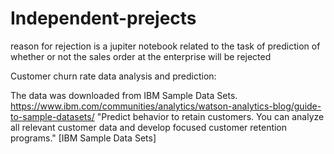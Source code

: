 # Independent-prejects
reason for rejection is a jupiter notebook related to the task of prediction of 
whether or not the sales order at the enterprise will be rejected

Customer churn rate data analysis and prediction:

The data was downloaded from IBM Sample Data Sets. 
https://www.ibm.com/communities/analytics/watson-analytics-blog/guide-to-sample-datasets/ "Predict behavior to retain customers. You can analyze all relevant customer data and develop focused customer retention programs." [IBM Sample Data Sets]
